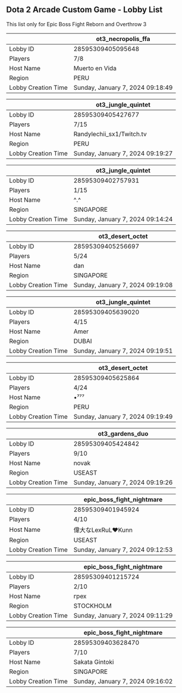 ## Dota 2 Arcade Custom Game - Lobby List

This list only for Epic Boss Fight Reborn and Overthrow 3

|  | ot3_necropolis_ffa |
| ------ | ------ |
| Lobby ID | 28595309405095648 |
| Players | 7/8 |
| Host Name | Muerto en Vida |
| Region | PERU |
| Lobby Creation Time | Sunday, January 7, 2024 09:18:49 |


|  | ot3_jungle_quintet |
| ------ | ------ |
| Lobby ID | 28595309405427677 |
| Players | 7/15 |
| Host Name | Randylechii_sx1/Twitch.tv |
| Region | PERU |
| Lobby Creation Time | Sunday, January 7, 2024 09:19:27 |


|  | ot3_jungle_quintet |
| ------ | ------ |
| Lobby ID | 28595309402757931 |
| Players | 1/15 |
| Host Name | ^.^ |
| Region | SINGAPORE |
| Lobby Creation Time | Sunday, January 7, 2024 09:14:24 |


|  | ot3_desert_octet |
| ------ | ------ |
| Lobby ID | 28595309405256697 |
| Players | 5/24 |
| Host Name | dan |
| Region | SINGAPORE |
| Lobby Creation Time | Sunday, January 7, 2024 09:19:08 |


|  | ot3_jungle_quintet |
| ------ | ------ |
| Lobby ID | 28595309405639020 |
| Players | 4/15 |
| Host Name | Amer |
| Region | DUBAI |
| Lobby Creation Time | Sunday, January 7, 2024 09:19:51 |


|  | ot3_desert_octet |
| ------ | ------ |
| Lobby ID | 28595309405625864 |
| Players | 4/24 |
| Host Name | •⁷⁷⁷ |
| Region | PERU |
| Lobby Creation Time | Sunday, January 7, 2024 09:19:49 |


|  | ot3_gardens_duo |
| ------ | ------ |
| Lobby ID | 28595309405424842 |
| Players | 9/10 |
| Host Name | novak |
| Region | USEAST |
| Lobby Creation Time | Sunday, January 7, 2024 09:19:26 |


|  | epic_boss_fight_nightmare |
| ------ | ------ |
| Lobby ID | 28595309401945924 |
| Players | 4/10 |
| Host Name | 偉大なLexRuL♥Kunn |
| Region | USEAST |
| Lobby Creation Time | Sunday, January 7, 2024 09:12:53 |


|  | epic_boss_fight_nightmare |
| ------ | ------ |
| Lobby ID | 28595309401215724 |
| Players | 2/10 |
| Host Name | грех |
| Region | STOCKHOLM |
| Lobby Creation Time | Sunday, January 7, 2024 09:11:29 |


|  | epic_boss_fight_nightmare |
| ------ | ------ |
| Lobby ID | 28595309403628470 |
| Players | 7/10 |
| Host Name | Sakata Gintoki |
| Region | SINGAPORE |
| Lobby Creation Time | Sunday, January 7, 2024 09:16:02 |


